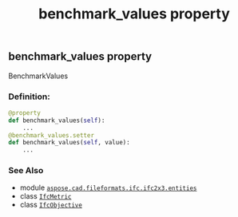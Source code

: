 ﻿---
title: benchmark_values property
second_title: Aspose.CAD for Python via .NET API References
description: 
type: docs
weight: 30
url: /aspose.cad.fileformats.ifc.ifc2x3.entities/ifcobjective/benchmark_values/
is_root: false
---

## benchmark_values property


BenchmarkValues
### Definition:
```python
@property
def benchmark_values(self):
    ...
@benchmark_values.setter
def benchmark_values(self, value):
    ...
```

### See Also
* module [`aspose.cad.fileformats.ifc.ifc2x3.entities`](../../)
* class [`IfcMetric`](/cad/python-net/aspose.cad.fileformats.ifc.ifc2x3.entities/ifcmetric)
* class [`IfcObjective`](/cad/python-net/aspose.cad.fileformats.ifc.ifc2x3.entities/ifcobjective)

